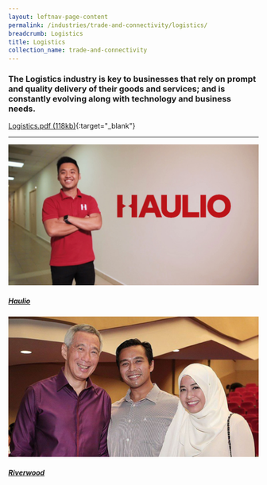 ```yaml
---
layout: leftnav-page-content
permalink: /industries/trade-and-connectivity/logistics/
breadcrumb: Logistics
title: Logistics
collection_name: trade-and-connectivity
---
```


### The Logistics industry is key to businesses that rely on prompt and quality delivery of their goods and services; and is constantly evolving along with technology and business needs.

[Logistics.pdf (118kb)](/images/PDF/Trade-and-Connectivity/Logistics.pdf){:target="_blank"}

---
<div>
	<div class="row is-multiline">
		<div class="col is-half-tablet padding--bottom--lg">
			<a href="/industries/trade-and-connectivity/logistics/haulio/" class="project-link">
				<img src="/images/industries/trade-and-connectivity/images/Haulio.jpg" alt="Haulio" class="project-image">
				<div class="project-card">
					<div class="project-title margin--bottom--xs">
						<h5><b>Haulio</b></h5>
					</div>
				</div>
			</a>
	  	</div>
		<div class="col is-half-tablet padding--bottom--lg">
			<a href="/industries/trade-and-connectivity/logistics/riverwood/" class="project-link">
				<img src="/images/industries/trade-and-connectivity/images/Riverwood.jpg" alt="Riverwood" class="project-image">
				<div class="project-card">
						<div class="project-title margin--bottom--xs">
								<h5><b>Riverwood</b></h5>
						</div>
				</div>
			</a>
		</div>
	</div>
</div>
